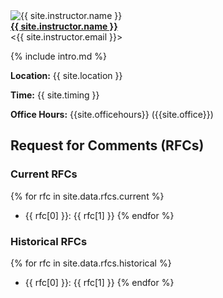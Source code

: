 <div class="instructor">
  <img src="{{ site.instructor.avatar | append: '?v=' | append: site.github.build_revision | relative_url }}" alt="{{ site.instructor.name }}" class="avatar"><br>
  <b><a href="{{ site.instructor.url }}">{{ site.instructor.name }}</a></b><br>
  &lt;{{ site.instructor.email }}&gt;
</div>

{% include intro.md %}

**Location:** {{ site.location }}

**Time:** {{ site.timing }}

**Office Hours:** {{site.officehours}} ({{site.office}})

## Request for Comments (RFCs)

### Current RFCs

{% for rfc in site.data.rfcs.current %}
* {{ rfc[0] }}: {{ rfc[1] }}
{% endfor %}

### Historical RFCs

{% for rfc in site.data.rfcs.historical %}
* {{ rfc[0] }}: {{ rfc[1] }}
{% endfor %}
